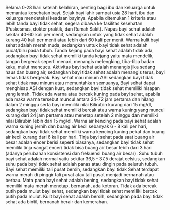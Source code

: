 Selama 0-28 hari setelah kelahiran, penting bagi ibu dan keluarga untuk memantau kesehatan bayi. Sejak bayi lahir sampai usia 28 hari, ibu dan keluarga mendeteksi keadaan bayinya. Apabila ditemukan 1 kriteria atau lebih tanda bayi tidak sehat, segera dibawa ke fasilitas kesehatan (Puskesmas, dokter praktik, dan Rumah Sakit). Napas bayi sehat adalah sekitar 40-60 kali per menit, sedangkan untuk yang tidak sehat adalah kurang 40 kali per menit atau lebih dari 60 kali per menit. Warna kulit bayi sehat adalah merah muda, sedangkan untuk bayi tidak sehat adalah pucat/biru pada tubuh. Tanda kejang pada bayi sehat adalah tidak ada, sedangkan bayi tidak sehat memiliki tanda kejang yaitu mata mendelik, tangan bergerak seperti menari, menangis melengking, tiba-tiba badan kaku, mulut mencucu. Aktivitas bayi sehat adalah menangis jika sedang haus dan buang air, sedangkan bayi tidak sehat adalah menangis terus, bayi lemas tidak bergerak. Bayi sehat mau minum ASI sedangkan bayi tidak sehat tidak mau minum atau memuntahkan semuanya, Bayi sehat dapat menghisap ASI dengan kuat, sedangkan bayi tidak sehat memiliki hisapan yang lemah. Tidak ada warna atau bercak kuning pada bayi sehat, apabila ada maka warna tersebut muncul antara 24-72 jam pertama dan hilang dalam 2 minggu serta bayi memiliki nilai Bilirubin kurang dari 15 mg/dl, sedangkan bayi tidak sehat memiliki bercak atau warna kuning yang muncul kurang dari 24 jam pertama atau menetap setelah 2 minggu dan memiliki nilai Bilirubin lebih dari 15 mg/dl. Warna air kencing pada bayi sehat adalah warna kuning jernih dan buang air kecil sebanyak 6 - 8 kali per hari, sedangkan bayi tidak sehat memiliki warna kencing kuning pekat dan buang air kecil kurang dari 6 kali per hari. Tinja bayi sehat pada saat buang air besar adalah encer berisi seperti biasanya, sedangkan bayi tidak sehat memiliki tinja sangat encer/ tidak bisa buang air besar lebih dari 3 hari (adanya perubahan konsistensi dan frekuensi buang air besar). Suhu tubuh bayi sehat adalah normal yaitu sekitar 36,5 - 37,5 derajat celsius, sedangkan suhu pada bayi tidak sehat adalah panas atau dingin pada seluruh tubuh. Bayi sehat memiliki tali pusat bersih, sedangkan bayi tidak Sehat terdapat warna merah di pinggir tali pusat atau tali pusat menjadi bernanah atau berbau. Mata pada bayi sehat adalah bening, sedangkan bayi tidak sehat memiliki mata merah menetap, bernanah, ada kotoran. Tidak ada bercak putih pada mulut bayi sehat, sedangkan bayi tidak sehat memiliki bercak putih pada mulut. Kulit bayi sehat adalah bersih, sedangkan pada bayi tidak sehat ada bintil, bernanah berair dan kemerahan.